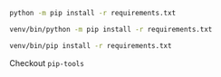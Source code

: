 
```bash
python -m pip install -r requirements.txt

venv/bin/python -m pip install -r requirements.txt

venv/bin/pip install -r requirements.txt
```

Checkout `pip-tools`